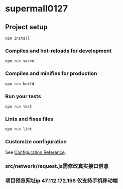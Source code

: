 # supermall0127

## Project setup
```
npm install
```

### Compiles and hot-reloads for development
```
npm run serve
```

### Compiles and minifies for production
```
npm run build
```

### Run your tests
```
npm run test
```

### Lints and fixes files
```
npm run lint
```

### Customize configuration
See [Configuration Reference](https://cli.vuejs.org/config/).

### src/network/request.js需修改真实接口信息
### 项目预览网址ip  47.112.172.156  仅支持手机移动端
